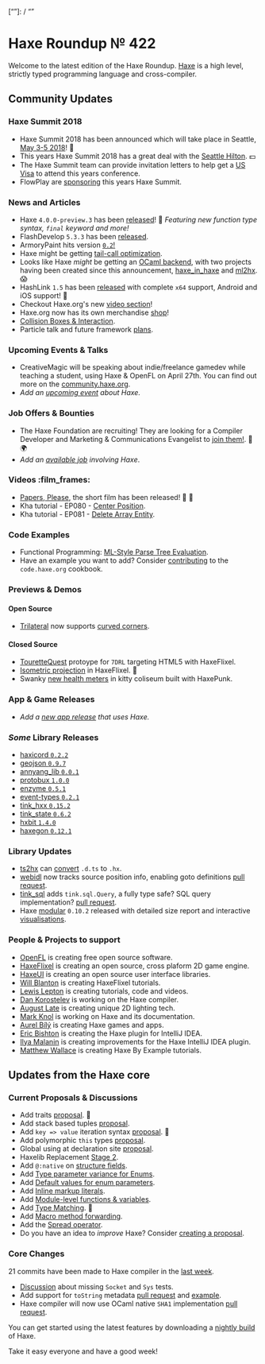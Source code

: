 [_template]: ../templates/roundup.html
[date]: / "2018-03-08 13:50:00"
[modified]: / "2018-03-08 14:15:00"
[published]: / "2018-03-08 14:35:00"
[description]: / "The latest news covering the Haxe community, featuring upcoming talks, the latest HaxeLib releases, game previews and lots more!"
[“”]: / “”

# Haxe Roundup № 422

Welcome to the latest edition of the Haxe Roundup. [Haxe](http://haxe.org/?utm_source=haxe.io) is a high level, strictly typed programming language and cross-compiler.

## Community Updates

### Haxe Summit 2018

- Haxe Summit 2018 has been announced which will take place in Seattle, [May 3-5 2018](https://summit.haxe.org/us/2018/)! :tada:
- This years Haxe Summit 2018 has a great deal with the [Seattle Hilton](https://twitter.com/HaxeSummit/status/953767955338354689). :dollar:
- The Haxe Summit team can provide invitation letters to help get a [US Visa](https://twitter.com/HaxeSummit/status/955646774101897216) to attend this years conference.
- FlowPlay are [sponsoring](http://markets.businessinsider.com/news/stocks/FlowPlay-to-Bring-Inaugural-U-S-Haxe-Summit-to-Seattle-1014968271) this years Haxe Summit.

### News and Articles

- Haxe `4.0.0-preview.3` has been [released](https://haxe.org/download/version/4.0.0-preview.3/)! :tada: _Featuring new function type syntax, `final` keyword and more!_
- FlashDevelop `5.3.3` has been [released](https://twitter.com/flashdevelop/status/966046716301594624).
- ArmoryPaint hits version [`0.2`!](https://twitter.com/luboslenco/status/968559066074288130)
- Haxe might be getting [tail-call optimization](https://twitter.com/nadako/status/967660172431773696).
- Looks like Haxe _might_ be getting an [OCaml backend](https://twitter.com/skial/status/962324583608143872), with two projects having been created since this announcement, [haxe_in_haxe](https://github.com/elnabo/haxe_in_haxe) and [ml2hx](https://github.com/nadako/ml2hx). :scream:
- HashLink `1.5` has been [released](https://github.com/HaxeFoundation/hashlink/releases/tag/1.5) with complete `x64` support, Android and iOS support! :tada:
- Checkout Haxe.org's new [video section](https://haxe.org/videos/)!
- Haxe.org now has its own merchandise [shop](https://haxe.org/foundation/shop/#!/)!
- [Collision Boxes & Interaction](https://lewislepton.com/blog/2018/03/02/collision-boxes-&-interaction/).
- Particle talk and future framework [plans](https://lewislepton.com/blog/2018/03/05/particles-&-framework-plans/).

### Upcoming Events & Talks

- CreativeMagic will be speaking about indie/freelance gamedev while teaching a student, using Haxe & OpenFL on April 27th. You can find out more on the [community.haxe.org](https://community.haxe.org/t/event-game-dev-event-in-tokyo/512/1).
- _Add an [upcoming event](https://github.com/skial/haxe.io/labels/events) about Haxe._

### Job Offers & Bounties

- The Haxe Foundation are recruiting! They are looking for a Compiler Developer and Marketing & Communications Evangelist to [join them!](https://haxe.org/blog/hf-is-recruiting/). :star2: :earth_africa:
- _Add an [available job](https://github.com/skial/haxe.io/labels/jobs) involving Haxe_.

### Videos :film_frames:

- [Papers, Please](https://www.youtube.com/watch?v=YFHHGETsxkE), the short film has been released! :star2: :tada:
- Kha tutorial - EP080 - [Center Position](https://www.youtube.com/watch?v=9IqXJZq4pyw).
- Kha tutorial - EP081 - [Delete Array Entity](https://www.youtube.com/watch?v=zrJnNAX31K4).

### Code Examples

- Functional Programming: [ML-Style Parse Tree Evaluation](https://code.haxe.org/category/functional-programming/functional-style-expression-evaluation.html).
- Have an example you want to add? Consider [contributing](https://github.com/HaxeFoundation/code-cookbook#contributing-articles) to the `code.haxe.org` cookbook.

### Previews & Demos

#### Open Source

- [Trilateral](https://github.com/nanjizal/Trilateral) now supports [curved corners](https://twitter.com/Nanjizal_net/status/970772604071088129).

#### Closed Source

- [TouretteQuest](https://twitter.com/larsiusprime/status/971266306761723904) protoype for `7DRL` targeting HTML5 with HaxeFlixel.
- [Isometric projection](https://twitter.com/JoeCreates/status/969633683962519552) in HaxeFlixel. :star2:
- Swanky [new health meters](https://twitter.com/mousemobgames/status/971059368501248000) in kitty coliseum built with HaxePunk.

### App & Game Releases

- _Add a [new app release](https://github.com/skial/haxe.io/labels/next-roundup) that uses Haxe._

### _Some_ Library Releases

- [haxicord `0.2.2`](http://lib.haxe.org/p/Haxicord)
- [geojson `0.9.7`](http://lib.haxe.org/p/geojson)
- [annyang_lib `0.0.1`](http://lib.haxe.org/p/annyang_lib)
- [protobux `1.0.0`](http://lib.haxe.org/p/protobux)
- [enzyme `0.5.1`](http://lib.haxe.org/p/enzyme)
- [event-types `0.2.1`](http://lib.haxe.org/p/event-types)
- [tink_hxx `0.15.2`](http://lib.haxe.org/p/tink_hxx)
- [tink_state `0.6.2`](http://lib.haxe.org/p/tink_state)
- [hxbit `1.4.0`](http://lib.haxe.org/p/hxbit)
- [haxegon `0.12.1`](http://lib.haxe.org/p/haxegon)

### Library Updates

- [ts2hx](https://github.com/ncannasse/ts2hx) can [convert](https://github.com/HaxeFoundation/haxe/issues/6546#issuecomment-369977111) `.d.ts` to `.hx`.
- [webidl](https://github.com/ncannasse/webidl) now tracks source position info, enabling goto definitions [pull request](https://github.com/ncannasse/webidl/pull/4).
- [tink_sql](https://github.com/haxetink/tink_sql) adds `tink.sql.Query`, a fully type safe? SQL query implementation? [pull request](https://github.com/haxetink/tink_sql/pull/61).
- Haxe [modular](https://github.com/elsassph/haxe-modular) `0.10.2` released with detailed size report and interactive [visualisations](https://twitter.com/elsassph/status/969548430849830914).

### People & Projects to support

- [OpenFL](https://www.patreon.com/openfl) is creating free open source software.
- [HaxeFlixel](https://www.patreon.com/haxeflixel) is creating an open source, cross plaform 2D game engine.
- [HaxeUI](https://www.patreon.com/haxeui) is creating an open source user interface libraries.
- [Will Blanton](https://www.patreon.com/x01010111) is creating HaxeFlixel tutorials.
- [Lewis Lepton](https://www.patreon.com/lewislepton) is creating tutorials, code and videos.
- [Dan Korostelev](https://www.patreon.com/nadako) is working on the Haxe compiler.
- [August Late](http://www.patreon.com/augustlate) is creating unique 2D lighting tech.
- [Mark Knol](https://www.patreon.com/markknol) is working on Haxe and its documentation.
- [Aurel Bílý](https://www.patreon.com/Aurel300) is creating Haxe games and apps.
- [Eric Bishton](https://www.patreon.com/EricBishton) is creating the Haxe plugin for IntelliJ IDEA.
- [Ilya Malanin](https://www.patreon.com/mayakwd) is creating improvements for the Haxe IntelliJ IDEA plugin.
- [Matthew Wallace](https://www.patreon.com/haxeexamples) is creating Haxe By Example tutorials.

## Updates from the Haxe core

### Current Proposals & Discussions

- Add traits [proposal](https://github.com/HaxeFoundation/haxe-evolution/pull/40). :star2:
- Add stack based tuples [proposal](https://github.com/HaxeFoundation/haxe-evolution/pull/38).
- Add `key => value` iteration syntax [proposal](https://github.com/HaxeFoundation/haxe-evolution/pull/37). :star2:
- Add polymorphic `this` types [proposal](https://github.com/HaxeFoundation/haxe-evolution/pull/36).
- Global using at declaration site [proposal](https://github.com/HaxeFoundation/haxe-evolution/issues/35).
- Haxelib Replacement [Stage 2](https://github.com/HaxeFoundation/haxe-evolution/issues/34).
- Add `@:native` on [structure fields](https://github.com/HaxeFoundation/haxe-evolution/pull/32).
- Add [Type parameter variance for Enums](https://github.com/HaxeFoundation/haxe-evolution/pull/28).
- Add [Default values for enum parameters](https://github.com/HaxeFoundation/haxe-evolution/issues/27).
- Add [Inline markup literals](https://github.com/HaxeFoundation/haxe-evolution/pull/26).
- Add [Module-level functions & variables](https://github.com/HaxeFoundation/haxe-evolution/pull/24).
- Add [Type Matching](https://github.com/HaxeFoundation/haxe-evolution/pull/20). :star2:
- Add [Macro method forwarding](https://github.com/HaxeFoundation/haxe-evolution/pull/18).
- Add the [Spread operator](https://github.com/HaxeFoundation/haxe-evolution/pull/7).
- Do you have an idea to _improve_ Haxe? Consider [creating a proposal].

### Core Changes

21 commits have been made to Haxe compiler in the [last week].

- [Discussion](https://github.com/HaxeFoundation/haxe/issues/6889) about missing `Socket` and `Sys` tests.
- Add support for `toString` metadata [pull request](https://github.com/HaxeFoundation/haxe/pull/6894) and [example](https://github.com/HaxeFoundation/haxe/issues/6841#issuecomment-371237157).
- Haxe compiler will now use OCaml native `SHA1` implementation [pull request](https://github.com/HaxeFoundation/haxe/pull/6890).

You can get started using the latest features by downloading a [nightly build] of Haxe.

Take it easy everyone and have a good week!

[last week]: https://github.com/issues?utf8=%E2%9C%93&q=closed%3A2018-03-01..2018-03-08+org%3Ahaxefoundation+is%3Aclosed+
[nightly build]: http://build.haxe.org
[creating a proposal]: https://github.com/HaxeFoundation/haxe-evolution
